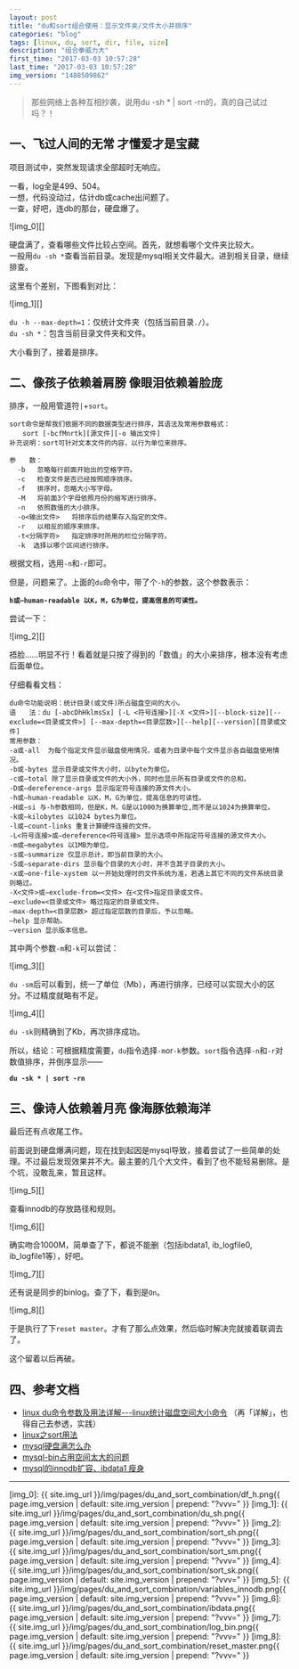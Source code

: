 ```yaml
---
layout: post
title: "du和sort组合使用：显示文件夹/文件大小并排序"
categories: "blog"
tags: [linux, du, sort, dir, file, size]
description: "组合拳威力大"
first_time: "2017-03-03 10:57:28"
last_time: "2017-03-03 10:57:28"
img_version: "1488509862"
---
```


>那些网络上各种互相抄袭，说用du -sh * | sort -rn的，真的自己试过吗？！

## 一、飞过人间的无常 才懂爱才是宝藏

项目测试中，突然发现请求全部超时无响应。

一看，log全是499、504。  
一想，代码没动过，估计db或cache出问题了。  
一查，好吧，连db的那台，硬盘爆了。

![img_0][]

硬盘满了，查看哪些文件比较占空间。首先，就想看哪个文件夹比较大。  
一般用`du -sh *`查看当前目录。发现是mysql相关文件最大。进到相关目录，继续排查。

这里有个差别，下图看到对比：

![img_1][]

`du -h --max-depth=1`：仅统计文件夹（包括当前目录`./`）。  
`du -sh *`：包含当前目录文件夹和文件。

大小看到了，接着是排序。

## 二、像孩子依赖着肩膀 像眼泪依赖着脸庞

排序，一般用管道符`|`+`sort`。

```
sort命令是帮我们依据不同的数据类型进行排序，其语法及常用参数格式：
　　sort [-bcfMnrtk][源文件][-o 输出文件] 
补充说明：sort可针对文本文件的内容，以行为单位来排序。

参　　数：
  -b   忽略每行前面开始出的空格字符。
  -c   检查文件是否已经按照顺序排序。
  -f   排序时，忽略大小写字母。
  -M   将前面3个字母依照月份的缩写进行排序。
  -n   依照数值的大小排序。
  -o<输出文件>   将排序后的结果存入指定的文件。
  -r   以相反的顺序来排序。
  -t<分隔字符>   指定排序时所用的栏位分隔字符。
  -k  选择以哪个区间进行排序。
```

根据文档，选用`-n`和`-r`即可。

但是，问题来了。上面的`du`命令中，带了个`-h`的参数，这个参数表示：

**`h或–human-readable 以K，M，G为单位，提高信息的可读性。`**

尝试一下：

![img_2][]

捂脸……明显不行！看着就是只按了得到的「数值」的大小来排序，根本没有考虑后面单位。  

仔细看看文档：

```text
du命令功能说明：统计目录(或文件)所占磁盘空间的大小。
语　　法：du [-abcDhHklmsSx] [-L <符号连接>][-X <文件>][--block-size][--exclude=<目录或文件>] [--max-depth=<目录层数>][--help][--version][目录或文件]
常用参数：
-a或-all  为每个指定文件显示磁盘使用情况，或者为目录中每个文件显示各自磁盘使用情况。
-b或-bytes 显示目录或文件大小时，以byte为单位。
-c或–total 除了显示目录或文件的大小外，同时也显示所有目录或文件的总和。
-D或–dereference-args 显示指定符号连接的源文件大小。
-h或–human-readable 以K，M，G为单位，提高信息的可读性。
-H或–si 与-h参数相同，但是K，M，G是以1000为换算单位,而不是以1024为换算单位。
-k或–kilobytes 以1024 bytes为单位。
-l或–count-links 重复计算硬件连接的文件。
-L<符号连接>或–dereference<符号连接> 显示选项中所指定符号连接的源文件大小。
-m或–megabytes 以1MB为单位。
-s或–summarize 仅显示总计，即当前目录的大小。
-S或–separate-dirs 显示每个目录的大小时，并不含其子目录的大小。
-x或–one-file-xystem 以一开始处理时的文件系统为准，若遇上其它不同的文件系统目录则略过。
-X<文件>或–exclude-from=<文件> 在<文件>指定目录或文件。
–exclude=<目录或文件> 略过指定的目录或文件。
–max-depth=<目录层数> 超过指定层数的目录后，予以忽略。
–help 显示帮助。
–version 显示版本信息。
```

其中两个参数`-m`和`-k`可以尝试：

![img_3][]

`du -sm`后可以看到，统一了单位（Mb），再进行排序，已经可以实现大小的区分。不过精度就略有不足。

![img_4][]

`du -sk`则精确到了Kb，再次排序成功。

所以，结论：可根据精度需要，`du`指令选择`-m`or`-k`参数。`sort`指令选择`-n`和`-r`对数值排序，并倒序显示——

**`du -sk * | sort -rn`**

## 三、像诗人依赖着月亮 像海豚依赖海洋

最后还有点收尾工作。

前面说到硬盘爆满问题，现在找到起因是mysql导致，接着尝试了一些简单的处理。不过最后发现效果并不大。最主要的几个大文件，看到了也不能轻易删除。是个坑，没敢乱来，暂且这样。

![img_5][]

查看innodb的存放路径和规则。

![img_6][]

确实吻合1000M，简单查了下，都说不能删（包括ibdata1, ib_logfile0, ib_logfile1等），好吧。

![img_7][]

还有说是同步的binlog。查了下，看到是`On`。

![img_8][]

于是执行了下`reset master`。才有了那么点效果，然后临时解决完就接着联调去了。

这个留着以后再破。

## 四、参考文档

* [linux du命令参数及用法详解---linux统计磁盘空间大小命令](http://www.linuxso.com/command/du.html) （再「详解」，也得自己去参透，实践）
* [linux之sort用法](http://www.cnblogs.com/dong008259/archive/2011/12/08/2281214.html)
* [mysql硬盘满怎么办 ](http://blog.chinaunix.net/uid-20761674-id-3417025.html) 
* [mysql-bin占用空间太大的问题](http://blog.csdn.net/u010433704/article/details/50517848)
* [mysql的innodb扩容、ibdata1 瘦身](http://blog.csdn.net/zm2714/article/details/8479974/)

---


[img_0]: {{ site.img_url }}/img/pages/du_and_sort_combination/df_h.png{{ page.img_version | default: site.img_version | prepend: "?vvv=" }}
[img_1]: {{ site.img_url }}/img/pages/du_and_sort_combination/du_sh.png{{ page.img_version | default: site.img_version | prepend: "?vvv=" }}
[img_2]: {{ site.img_url }}/img/pages/du_and_sort_combination/sort_sh.png{{ page.img_version | default: site.img_version | prepend: "?vvv=" }}
[img_3]: {{ site.img_url }}/img/pages/du_and_sort_combination/sort_sm.png{{ page.img_version | default: site.img_version | prepend: "?vvv=" }}
[img_4]: {{ site.img_url }}/img/pages/du_and_sort_combination/sort_sk.png{{ page.img_version | default: site.img_version | prepend: "?vvv=" }}
[img_5]: {{ site.img_url }}/img/pages/du_and_sort_combination/variables_innodb.png{{ page.img_version | default: site.img_version | prepend: "?vvv=" }}
[img_6]: {{ site.img_url }}/img/pages/du_and_sort_combination/ibdata.png{{ page.img_version | default: site.img_version | prepend: "?vvv=" }}
[img_7]: {{ site.img_url }}/img/pages/du_and_sort_combination/log_bin.png{{ page.img_version | default: site.img_version | prepend: "?vvv=" }}
[img_8]: {{ site.img_url }}/img/pages/du_and_sort_combination/reset_master.png{{ page.img_version | default: site.img_version | prepend: "?vvv=" }}


